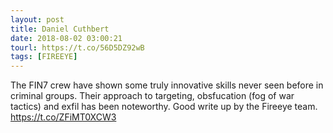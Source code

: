 ```yaml
---
layout: post
title: Daniel Cuthbert
date: 2018-08-02 03:00:21
tourl: https://t.co/56D5DZ92wB
tags: [FIREEYE]
---
```

The FIN7 crew have shown some truly innovative skills never seen before in criminal groups. Their approach to targeting, obsfucation (fog of war tactics) and exfil has been noteworthy. Good write up by the Fireeye team.  https://t.co/ZFiMT0XCW3